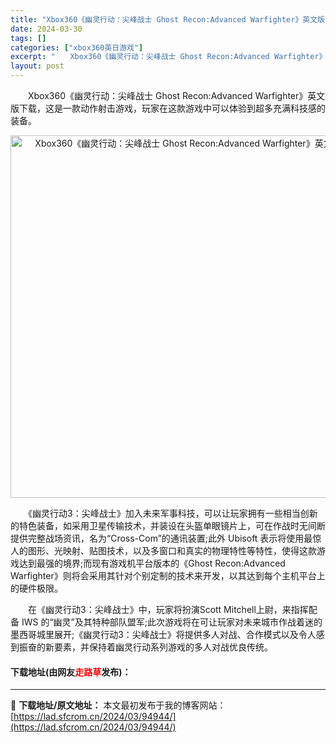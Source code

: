```yaml
---
title: "Xbox360《幽灵行动：尖峰战士 Ghost Recon:Advanced Warfighter》英文版下载"
date: 2024-03-30
tags: []
categories: ["xbox360英日游戏"]
excerpt: "　　Xbox360《幽灵行动：尖峰战士 Ghost Recon:Advanced Warfighter》英文版下载，这是一款动作射击游戏，玩家在这款游戏中可以体验到超多充满科技感的装备。 　　《幽灵行动3：尖峰战士》加入未来军事科技，可以让玩家拥有一些相当创新的特色装备，如采用卫星传输技术，并装设在&hellip;"
layout: post
---
```


 <p>　　Xbox360《幽灵行动：尖峰战士 Ghost Recon:Advanced Warfighter》英文版下载，这是一款动作射击游戏，玩家在这款游戏中可以体验到超多充满科技感的装备。</p> <p align="center"><img align="" border="0" src="https://lad.sfcrom.cn/wp-content/uploads/2024/03/20240330_6607d6c784783.jpg" width="580" alt="Xbox360《幽灵行动：尖峰战士 Ghost Recon:Advanced Warfighter》英文版下载" /></p> <p>　　《幽灵行动3：尖峰战士》加入未来军事科技，可以让玩家拥有一些相当创新的特色装备，如采用卫星传输技术，并装设在头盔单眼镜片上，可在作战时无间断提供完整战场资讯，名为&ldquo;Cross-Com&rdquo;的通讯装置;此外 Ubisoft 表示将使用最惊人的图形、光映射、贴图技术，以及多窗口和真实的物理特性等特性，使得这款游戏达到最强的境界;而现有游戏机平台版本的《Ghost Recon:Advanced Warfighter》则将会采用其针对个别定制的技术来开发，以其达到每个主机平台上的硬件极限。</p> <p>　　在《幽灵行动3：尖峰战士》中，玩家将扮演Scott Mitchell上尉，来指挥配备 IWS 的&ldquo;幽灵&rdquo;及其特种部队盟军;此次游戏将在可让玩家对未来城市作战着迷的墨西哥城里展开;《幽灵行动3：尖峰战士》将提供多人对战、合作模式以及令人感到振奋的新要素，并保持着幽灵行动系列游戏的多人对战优良传统。</p> <p><h4>下载地址(由网友<font color="red">走路草</font>发布)：</h4></p> 

---
📖 **下载地址/原文地址：** 本文最初发布于我的博客网站：[https://lad.sfcrom.cn/2024/03/94944/](https://lad.sfcrom.cn/2024/03/94944/)
